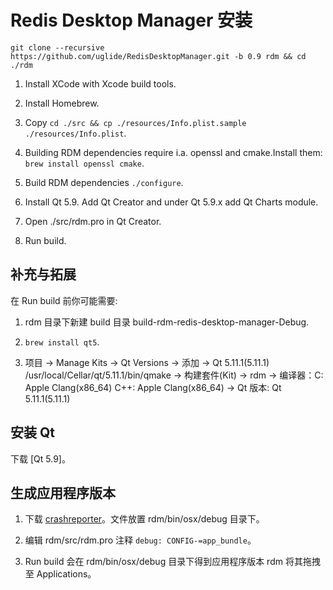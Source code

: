 # Redis Desktop Manager 安装

```shell
git clone --recursive https://github.com/uglide/RedisDesktopManager.git -b 0.9 rdm && cd ./rdm
```

1. Install XCode with Xcode build tools.

2. Install Homebrew.

3. Copy `cd ./src && cp ./resources/Info.plist.sample ./resources/Info.plist`.

4. Building RDM dependencies require i.a. openssl and cmake.Install them: `brew install openssl cmake`.

5. Build RDM dependencies `./configure`.

6. Install Qt 5.9. Add Qt Creator and under Qt 5.9.x add Qt Charts module.

7. Open ./src/rdm.pro in Qt Creator.

8. Run build.

## 补充与拓展

在 Run build 前你可能需要:

1. rdm 目录下新建 build 目录 build-rdm-redis-desktop-manager-Debug.

2. `brew install qt5`.

3. 项目 -> Manage Kits -> Qt Versions -> 添加 -> Qt 5.11.1(5.11.1) /usr/local/Cellar/qt/5.11.1/bin/qmake -> 构建套件(Kit) -> rdm -> 编译器：C: Apple Clang(x86_64) C++: Apple Clang(x86_64) -> Qt 版本: Qt 5.11.1(5.11.1)

## 安装 Qt

下载 [Qt 5.9]。

## 生成应用程序版本

1. 下载 [crashreporter]。文件放置 rdm/bin/osx/debug 目录下。

2. 编辑 rdm/src/rdm.pro 注释 `debug: CONFIG-=app_bundle`。

3. Run build 会在 rdm/bin/osx/debug 目录下得到应用程序版本 rdm 将其拖拽至 Applications。

[crashreporter]: ../public/crashreporter

